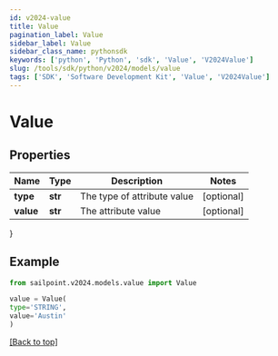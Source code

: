 ```yaml
---
id: v2024-value
title: Value
pagination_label: Value
sidebar_label: Value
sidebar_class_name: pythonsdk
keywords: ['python', 'Python', 'sdk', 'Value', 'V2024Value'] 
slug: /tools/sdk/python/v2024/models/value
tags: ['SDK', 'Software Development Kit', 'Value', 'V2024Value']
---
```


# Value


## Properties

Name | Type | Description | Notes
------------ | ------------- | ------------- | -------------
**type** | **str** | The type of attribute value | [optional] 
**value** | **str** | The attribute value | [optional] 
}

## Example

```python
from sailpoint.v2024.models.value import Value

value = Value(
type='STRING',
value='Austin'
)

```
[[Back to top]](#) 

